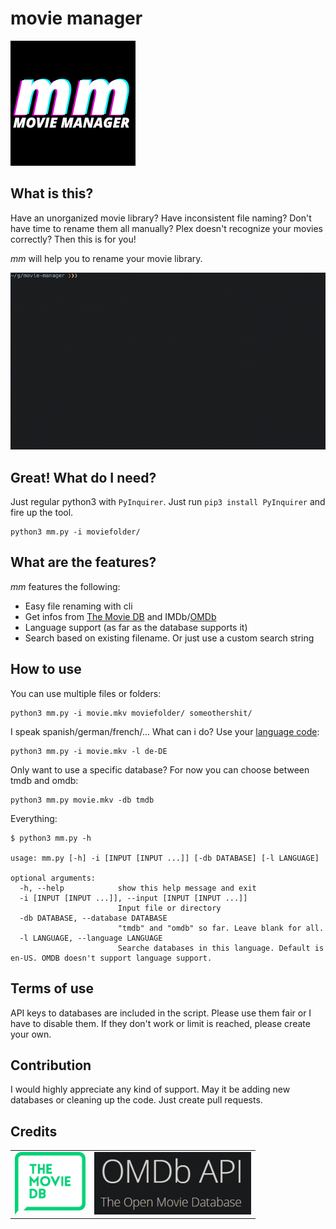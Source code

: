 # movie manager
![](assets/mm.jpg)

## What is this?

Have an unorganized movie library? Have inconsistent file naming? Don't have time to rename them all manually? Plex doesn't recognize your movies correctly? Then this is for you!

<i>mm</i> will help you to rename your movie library.

![mm.gif](assets/mm.gif)

## Great! What do I need?

Just regular python3 with `PyInquirer`.
Just run `pip3 install PyInquirer` and fire up the tool.

```
python3 mm.py -i moviefolder/
```

## What are the features?

<i>mm</i> features the following:

*  Easy file renaming with cli
*  Get infos from [The Movie DB](https://www.themoviedb.org/) and IMDb/[OMDb](https://www.omdbapi.com/)
*  Language support (as far as the database supports it)
*  Search based on existing filename. Or just use a custom search string

## How to use

You can use multiple files or folders:

```
python3 mm.py -i movie.mkv moviefolder/ someothershit/
```

I speak spanish/german/french/... What can i do? Use your [language code](http://www.lingoes.net/en/translator/langcode.htm):

```
python3 mm.py -i movie.mkv -l de-DE
```
Only want to use a specific database? For now you can choose between tmdb and omdb:

```
python3 mm.py movie.mkv -db tmdb
```

Everything:

```
$ python3 mm.py -h

usage: mm.py [-h] -i [INPUT [INPUT ...]] [-db DATABASE] [-l LANGUAGE]

optional arguments:
  -h, --help            show this help message and exit
  -i [INPUT [INPUT ...]], --input [INPUT [INPUT ...]]
                        Input file or directory
  -db DATABASE, --database DATABASE
                        "tmdb" and "omdb" so far. Leave blank for all.
  -l LANGUAGE, --language LANGUAGE
                        Searche databases in this language. Default is en-US. OMDB doesn't support language support.
```

## Terms of use

API keys to databases are included in the script. Please use them fair or I have to disable them. If they don't work or limit is reached, please create your own.

## Contribution

I would highly appreciate any kind of support. May it be adding new databases or cleaning up the code. Just create pull requests.

## Credits

<table>
<tr>
<td>
<a href="https://www.themoviedb.org/">
<img src="assets/tmdb.svg" height=100 />
</a>
</td>
<td>
<a href="https://www.omdbapi.com/">
<img src="assets/omdb.jpg" height=100 />
</a>
</td>
</tr>
</table>